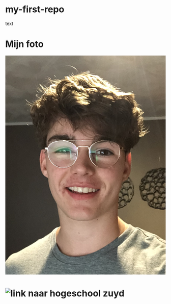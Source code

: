 # my-first-repo
text
# Mijn foto
![een foto van seb](img/IMG_0904.jpg)
# ![link naar hogeschool zuyd](https://www.zuyd.nl/)
